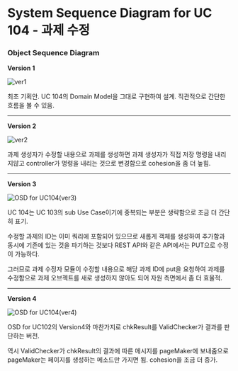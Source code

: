 # System Sequence Diagram for UC 104 - 과제 수정

### Object Sequence Diagram

__Version 1__

![ver1](https://user-images.githubusercontent.com/51692363/117980158-9f944180-b36e-11eb-85a6-ec7ccde0b854.JPG)



최초 기획안.  UC 104의 Domain Model을 그대로 구현하여 설계. 직관적으로 간단한 흐름을 볼 수 있음.

-------

__Version 2__

![ver2](https://user-images.githubusercontent.com/51692363/117980219-b470d500-b36e-11eb-8482-27d9f048ba09.JPG)



과제 생성자가 수정할 내용으로 과제를 생성하면 과제 생성자가 직접 저장 명령을 내리지않고 controller가 명령을 내리는 것으로 변경함으로 cohesion을 좀 더 높힘.

 

------

**Version 3**

![OSD for UC104(ver3)](https://user-images.githubusercontent.com/51692363/118135564-282de300-b43e-11eb-947a-d2986df6301d.JPG)

UC 104는 UC 103의 sub Use Case이기에 중복되는 부분은 생략함으로 조금 더 간단히 표기.

수정할 과제의 ID는 이미 쿼리에 포함되어 있으므로 새롭게 객체를 생성하여 추가함과 동시에 기존에 있는 것을 파기하는 것보다 REST API와 같은 API에서는 PUT으로 수정이 가능하다.

그러므로 과제 수정자 모듈이 수정할 내용으로 해당 과제 ID에 put을 요청하여 과제를 수정함으로 과제 오브젝트를 새로 생성하지 않아도 되어 자원 측면에서 좀 더 효율적. 

------

__Version 4__

![OSD for UC104(ver4)](https://user-images.githubusercontent.com/51692363/118249401-5c59e000-b4e0-11eb-88dc-f74707146361.JPG)

OSD for UC102의 Version4와 마찬가지로 chkResult를 ValidChecker가 결과를 판단하는 버전.

역시 ValidChecker가 chkResult의 결과에 따른 메시지를 pageMaker에 보내줌으로 pageMaker는 페이지를 생성하는 메소드만 가지면 됨. cohesion을 조금 더 증가.